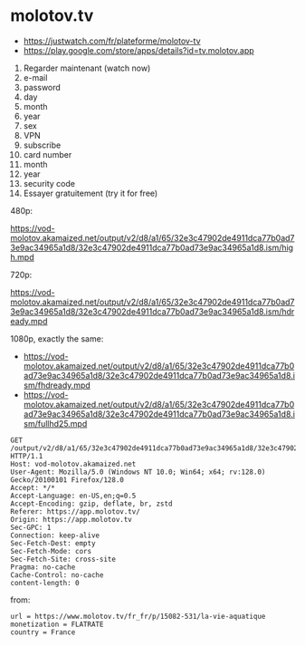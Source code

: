 # molotov.tv

- https://justwatch.com/fr/plateforme/molotov-tv
- https://play.google.com/store/apps/details?id=tv.molotov.app

1. Regarder maintenant (watch now)
2. e-mail
3. password
4. day
5. month
6. year
7. sex
8. VPN
9. subscribe
10. card number
11. month
12. year
13. security code
14. Essayer gratuitement (try it for free)

480p:

https://vod-molotov.akamaized.net/output/v2/d8/a1/65/32e3c47902de4911dca77b0ad73e9ac34965a1d8/32e3c47902de4911dca77b0ad73e9ac34965a1d8.ism/high.mpd

720p:

https://vod-molotov.akamaized.net/output/v2/d8/a1/65/32e3c47902de4911dca77b0ad73e9ac34965a1d8/32e3c47902de4911dca77b0ad73e9ac34965a1d8.ism/hdready.mpd

1080p, exactly the same:

- https://vod-molotov.akamaized.net/output/v2/d8/a1/65/32e3c47902de4911dca77b0ad73e9ac34965a1d8/32e3c47902de4911dca77b0ad73e9ac34965a1d8.ism/fhdready.mpd
- https://vod-molotov.akamaized.net/output/v2/d8/a1/65/32e3c47902de4911dca77b0ad73e9ac34965a1d8/32e3c47902de4911dca77b0ad73e9ac34965a1d8.ism/fullhd25.mpd

~~~
GET /output/v2/d8/a1/65/32e3c47902de4911dca77b0ad73e9ac34965a1d8/32e3c47902de4911dca77b0ad73e9ac34965a1d8.ism/high.mpd#t=4 HTTP/1.1
Host: vod-molotov.akamaized.net
User-Agent: Mozilla/5.0 (Windows NT 10.0; Win64; x64; rv:128.0) Gecko/20100101 Firefox/128.0
Accept: */*
Accept-Language: en-US,en;q=0.5
Accept-Encoding: gzip, deflate, br, zstd
Referer: https://app.molotov.tv/
Origin: https://app.molotov.tv
Sec-GPC: 1
Connection: keep-alive
Sec-Fetch-Dest: empty
Sec-Fetch-Mode: cors
Sec-Fetch-Site: cross-site
Pragma: no-cache
Cache-Control: no-cache
content-length: 0
~~~

from:

~~~
url = https://www.molotov.tv/fr_fr/p/15082-531/la-vie-aquatique
monetization = FLATRATE
country = France
~~~

